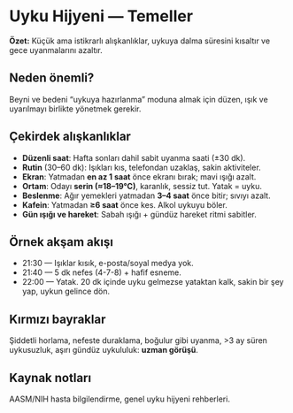 # Uyku Hijyeni — Temeller
**Özet:** Küçük ama istikrarlı alışkanlıklar, uykuya dalma süresini kısaltır ve gece uyanmalarını azaltır.

## Neden önemli?
Beyni ve bedeni “uykuya hazırlanma” moduna almak için düzen, ışık ve uyarılmayı birlikte yönetmek gerekir.

## Çekirdek alışkanlıklar
- **Düzenli saat**: Hafta sonları dahil sabit uyanma saati (±30 dk).
- **Rutin** (30–60 dk): Işıkları kıs, telefondan uzaklaş, sakin aktiviteler.
- **Ekran**: Yatmadan **en az 1 saat** önce ekranı bırak; mavi ışığı azalt.
- **Ortam**: Odayı **serin (≈18–19°C)**, karanlık, sessiz tut. Yatak = uyku.
- **Beslenme**: Ağır yemekleri yatmadan **3–4 saat** önce bitir; sıvıyı azalt.
- **Kafein**: Yatmadan **≥6 saat** önce kes. Alkol uykuyu böler.
- **Gün ışığı ve hareket**: Sabah ışığı + gündüz hareket ritmi sabitler.

## Örnek akşam akışı
- 21:30 — Işıklar kısık, e-posta/soyal medya yok.
- 21:40 — 5 dk nefes (4-7-8) + hafif esneme.
- 22:00 — Yatak. 20 dk içinde uyku gelmezse yataktan kalk, sakin bir şey yap, uykun gelince dön.

## Kırmızı bayraklar
Şiddetli horlama, nefeste duraklama, boğulur gibi uyanma, >3 ay süren uykusuzluk, aşırı gündüz uykululuk: **uzman görüşü**.

## Kaynak notları
AASM/NIH hasta bilgilendirme, genel uyku hijyeni rehberleri.
